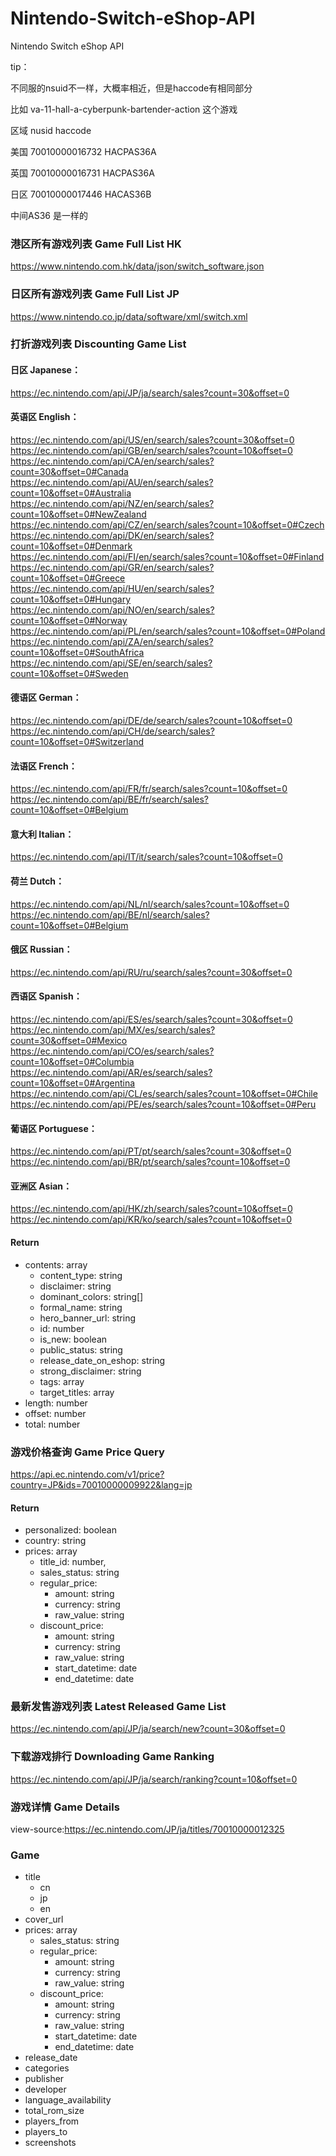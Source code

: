 # Nintendo-Switch-eShop-API
 Nintendo Switch eShop API 
 
tip：

不同服的nsuid不一样，大概率相近，但是haccode有相同部分

比如 va-11-hall-a-cyberpunk-bartender-action 这个游戏

区域 nusid haccode

美国 70010000016732 HACPAS36A

英国 70010000016731 HACPAS36A

日区 70010000017446 HACAS36B

中间AS36 是一样的
 
 
 
### 港区所有游戏列表 Game Full List HK
https://www.nintendo.com.hk/data/json/switch_software.json

### 日区所有游戏列表 Game Full List JP
https://www.nintendo.co.jp/data/software/xml/switch.xml

### 打折游戏列表 Discounting Game List
#### 日区 Japanese：  
https://ec.nintendo.com/api/JP/ja/search/sales?count=30&offset=0  

#### 英语区 English：  
https://ec.nintendo.com/api/US/en/search/sales?count=30&offset=0  
https://ec.nintendo.com/api/GB/en/search/sales?count=10&offset=0  
https://ec.nintendo.com/api/CA/en/search/sales?count=30&offset=0#Canada  
https://ec.nintendo.com/api/AU/en/search/sales?count=10&offset=0#Australia  
https://ec.nintendo.com/api/NZ/en/search/sales?count=10&offset=0#NewZealand  
https://ec.nintendo.com/api/CZ/en/search/sales?count=10&offset=0#Czech  
https://ec.nintendo.com/api/DK/en/search/sales?count=10&offset=0#Denmark  
https://ec.nintendo.com/api/FI/en/search/sales?count=10&offset=0#Finland  
https://ec.nintendo.com/api/GR/en/search/sales?count=10&offset=0#Greece  
https://ec.nintendo.com/api/HU/en/search/sales?count=10&offset=0#Hungary  
https://ec.nintendo.com/api/NO/en/search/sales?count=10&offset=0#Norway  
https://ec.nintendo.com/api/PL/en/search/sales?count=10&offset=0#Poland  
https://ec.nintendo.com/api/ZA/en/search/sales?count=10&offset=0#SouthAfrica  
https://ec.nintendo.com/api/SE/en/search/sales?count=10&offset=0#Sweden  

#### 德语区 German：  
https://ec.nintendo.com/api/DE/de/search/sales?count=10&offset=0  
https://ec.nintendo.com/api/CH/de/search/sales?count=10&offset=0#Switzerland  

#### 法语区 French：  
https://ec.nintendo.com/api/FR/fr/search/sales?count=10&offset=0  
https://ec.nintendo.com/api/BE/fr/search/sales?count=10&offset=0#Belgium  

#### 意大利 Italian：  
https://ec.nintendo.com/api/IT/it/search/sales?count=10&offset=0  

#### 荷兰 Dutch：  
https://ec.nintendo.com/api/NL/nl/search/sales?count=10&offset=0  
https://ec.nintendo.com/api/BE/nl/search/sales?count=10&offset=0#Belgium  

#### 俄区 Russian：  
https://ec.nintendo.com/api/RU/ru/search/sales?count=30&offset=0  

#### 西语区 Spanish：  
https://ec.nintendo.com/api/ES/es/search/sales?count=30&offset=0  
https://ec.nintendo.com/api/MX/es/search/sales?count=30&offset=0#Mexico  
https://ec.nintendo.com/api/CO/es/search/sales?count=10&offset=0#Columbia  
https://ec.nintendo.com/api/AR/es/search/sales?count=10&offset=0#Argentina  
https://ec.nintendo.com/api/CL/es/search/sales?count=10&offset=0#Chile  
https://ec.nintendo.com/api/PE/es/search/sales?count=10&offset=0#Peru  

#### 葡语区 Portuguese：  
https://ec.nintendo.com/api/PT/pt/search/sales?count=30&offset=0  
https://ec.nintendo.com/api/BR/pt/search/sales?count=10&offset=0  

#### 亚洲区 Asian：  
https://ec.nintendo.com/api/HK/zh/search/sales?count=10&offset=0  
https://ec.nintendo.com/api/KR/ko/search/sales?count=10&offset=0  

#### Return
- contents: array
  - content_type: string
  - disclaimer: string
  - dominant_colors: string[]
  - formal_name: string
  - hero_banner_url: string
  - id: number
  - is_new: boolean
  - public_status: string
  - release_date_on_eshop: string
  - strong_disclaimer: string
  - tags: array
  - target_titles: array
- length: number
- offset: number
- total: number

### 游戏价格查询 Game Price Query
https://api.ec.nintendo.com/v1/price?country=JP&ids=70010000009922&lang=jp  

#### Return
- personalized: boolean
- country: string
- prices: array
    - title_id: number,
    - sales_status: string
    - regular_price:
       - amount: string
       - currency: string
       - raw_value: string
    - discount_price:
       - amount: string
       - currency: string
       - raw_value: string
       - start_datetime: date
       - end_datetime: date

### 最新发售游戏列表 Latest Released Game List
https://ec.nintendo.com/api/JP/ja/search/new?count=30&offset=0  

### 下载游戏排行 Downloading Game Ranking
https://ec.nintendo.com/api/JP/ja/search/ranking?count=10&offset=0  

### 游戏详情 Game Details
view-source:https://ec.nintendo.com/JP/ja/titles/70010000012325  

### Game
  - title
    - cn
    - jp
    - en
  - cover_url
  - prices: array
      - sales_status: string
      - regular_price:
        - amount: string
        - currency: string
        - raw_value: string
      - discount_price:
        - amount: string
        - currency: string
        - raw_value: string
        - start_datetime: date
        - end_datetime: date
  - release_date
  - categories
  - publisher
  - developer
  - language_availability
  - total_rom_size
  - players_from
  - players_to
  - screenshots

